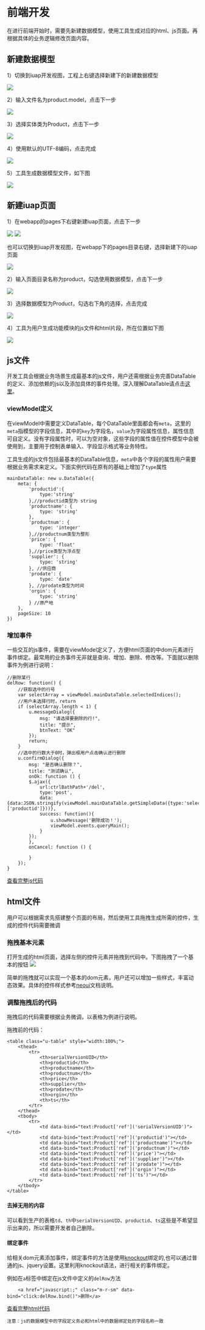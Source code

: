 # 前端开发

在进行前端开始时，需要先新建数据模型，使用工具生成对应的html、js页面。再根据具体的业务逻辑修改页面内容。

## 新建数据模型

1）切换到iuap开发视图，工程上右键选择新建下的新建数据模型

![](/articles/iuap-develop/4-/image/image29.png)

2）输入文件名为product.model，点击下一步

![](/articles/iuap-develop/4-/image/image30.png)

3）选择实体类为Product，点击下一步

![](/articles/iuap-develop/4-/image/image31.png)

4）使用默认的UTF-8编码，点击完成

![](/articles/iuap-develop/4-/image/image32.png)

5）工具生成数据模型文件，如下图

![](/articles/iuap-develop/4-/image/image33.png)

## 新建iuap页面

1）在webapp的pages下右键新建iuap页面，点击下一步

![](/articles/iuap-develop/4-/image/image34.png)
![](/articles/iuap-develop/4-/image/image35.png)
 
也可以切换到iuap开发视图，在webapp下的pages目录右键，选择新建下的iuap页面

![](/articles/iuap-develop/4-/image/image36.png)

2）输入页面目录名称为product，勾选使用数据模型，点击下一步

![](/articles/iuap-develop/4-/image/image37.png)

3）选择数据模型为Product，勾选右下角的选择，点击完成

![](/articles/iuap-develop/4-/image/image38.png)

4）工具为用户生成功能模块的js文件和html片段，所在位置如下图

![](/articles/iuap-develop/4-/image/image39.png)

## js文件

开发工具会根据业务场景生成最基本的js文件，用户还需根据业务完善DataTable的定义、添加依赖的js以及添加具体的事件处理。深入理解DataTable请点击[这里](http://design.yyuap.com/dist/pages/kero/dataTableUse.html)。

### viewModel定义

在viewModel中需要定义DataTable，每个DataTable里面都会有`meta`，这里的`meta`指模型的字段信息，其中的`key`为字段名，`value`为字段属性信息，属性信息可自定义。没有字段属性时，可以为空对象，这些字段的属性值在控件模型中会被使用到，主要用于控制表单输入、字段显示格式等业务特性。

工具生成的js文件包括最基本的DataTable信息，`meta`中各个字段的属性用户需要根据业务需求来定义。下面实例代码在原有的基础上增加了`type`属性

```
mainDataTable: new u.DataTable({
	meta: {
		'productid':{
			type:'string'
		},//productid类型为 string
		'productname': {
			type: 'string'
		},
		'productnum': {
			type: 'integer'
		},//productnum类型为整形
		'price': {
			type: 'float'
		},//price类型为浮点型
		'supplier': {
			type: 'string'
		}, //供应商
		'prodate': {
			type: 'date'
		}, //prodate类型为时间
		'orgin': {
			type: 'string'
		} //原产地
	},
	pageSize: 10
})
```

### 增加事件

一些交互的js事件，需要在viewModel定义了，方便html页面的中dom元素进行事件绑定。最常用的业务事件无非就是查询、增加、删除、修改等。下面就以删除事件为例进行说明：

```
//删除某行
delRow: function() {
	//获取选中的行号
	var selectArray = viewModel.mainDataTable.selectedIndices();
	//用户未选择行时，return
	if (selectArray.length < 1) {
		u.messageDialog({
			msg: "请选择要删除的行!",
			title: "提示",
			btnText: "OK"
		});
		return;
	}
	//选中的行数大于0时，弹出框用户点击确认进行删除
	u.confirmDialog({
	    msg: "是否确认删除？",
	    title: "测试确认",
	    onOk: function () {
		$.ajax({
			url:ctrlBathPath+'/del',
			type:'post',
			data:{data:JSON.stringify(viewModel.mainDataTable.getSimpleData({type:'select',fields:['productid']}))},
			success: function(){
				u.showMessage('删除成功！');
				viewModel.events.queryMain();
			}
		});
	    },
	    onCancel: function () {
		
	    }
	});
}
```

[查看完整js代码](../../res/qian_duan_kai_fa_js.html)

## html文件

用户可以根据需求先搭建整个页面的布局，然后使用工具拖拽生成所需的控件，生成的控件代码需要微调

### 拖拽基本元素

打开生成的html页面，选择左侧的控件元素并拖拽到代码中。下图拖拽了一个基本的按钮
![](/articles/iuap-develop/4-/image/image52.png)

简单的拖拽就可以实现一个基本的dom元素，用户还可以增加一些样式，丰富动态效果。具体的控件样式参考[neoui](http://design.yyuap.com/dist/pages/neoui/index.html)文档说明。
### 调整拖拽后的代码

拖拽后的代码需要根据业务微调，以表格为例进行说明。

拖拽前的代码：

```
<table class="u-table" style="width:100%;">
    <thead>
        <tr>
            <th>serialVersionUID</th>
            <th>productid</th>
            <th>productname</th>
            <th>productnum</th>
            <th>price</th>
            <th>supplier</th>
            <th>prodate</th>
            <th>orgin</th>
            <th>ts</th>
        </tr>
    </thead>
    <tbody>
        <tr>
            <td data-bind="text:Product['ref']('serialVersionUID')"></td>
            <td data-bind="text:Product['ref']('productid')"></td>
            <td data-bind="text:Product['ref']('productname')"></td>
            <td data-bind="text:Product['ref']('productnum')"></td>
            <td data-bind="text:Product['ref']('price')"></td>
            <td data-bind="text:Product['ref']('supplier')"></td>
            <td data-bind="text:Product['ref']('prodate')"></td>
            <td data-bind="text:Product['ref']('orgin')"></td>
            <td data-bind="text:Product['ref']('ts')"></td>
        </tr>
    </tbody>
</table>

```
#### 去掉无用的内容

可以看到生产的表格`td`、`th`中`serialVersionUID`、`productid`、`ts`这些是不希望显示出来的，所以需要开发者自己删除。

#### 绑定事件

给相关dom元素添加事件，绑定事件的方法是使用[knockout](http://design.yyuap.com/dist/pages/kero/knockout.html)绑定的,也可以通过普通的js、jquery设置。这里利用knockout语法，进行相关的事件绑定。

例如在`a`标签中绑定在js文件中定义的`delRow`方法

```
	<a href="javascript:;" class="m-r-sm" data-bind="click:delRow.bind()">删除</a>
```

[查看完整html代码](../../res/qian_duan_kai_fa_html.html)

	注意：js的数据模型中的字段定义务必和html中的数据绑定处的字段名称一致